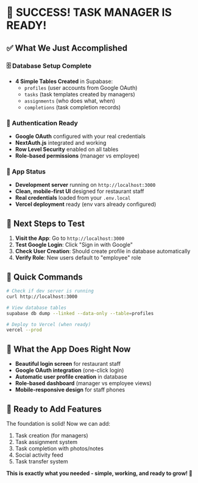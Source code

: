 # 🎉 SUCCESS! TASK MANAGER IS READY!

## ✅ What We Just Accomplished

### 🗄️ Database Setup Complete
- **4 Simple Tables Created** in Supabase:
  - `profiles` (user accounts from Google OAuth)
  - `tasks` (task templates created by managers)
  - `assignments` (who does what, when)
  - `completions` (task completion records)

### 🔐 Authentication Ready
- **Google OAuth** configured with your real credentials
- **NextAuth.js** integrated and working
- **Row Level Security** enabled on all tables
- **Role-based permissions** (manager vs employee)

### 🚀 App Status
- **Development server** running on `http://localhost:3000`
- **Clean, mobile-first UI** designed for restaurant staff
- **Real credentials** loaded from your `.env.local`
- **Vercel deployment** ready (env vars already configured)

## 🧪 Next Steps to Test

1. **Visit the App**: Go to `http://localhost:3000`
2. **Test Google Login**: Click "Sign in with Google"
3. **Check User Creation**: Should create profile in database automatically
4. **Verify Role**: New users default to "employee" role

## 🔧 Quick Commands

```bash
# Check if dev server is running
curl http://localhost:3000

# View database tables
supabase db dump --linked --data-only --table=profiles

# Deploy to Vercel (when ready)
vercel --prod
```

## 📱 What the App Does Right Now

- **Beautiful login screen** for restaurant staff
- **Google OAuth integration** (one-click login)
- **Automatic user profile creation** in database
- **Role-based dashboard** (manager vs employee views)
- **Mobile-responsive design** for staff phones

## 🎯 Ready to Add Features

The foundation is solid! Now we can add:
1. Task creation (for managers)
2. Task assignment system
3. Task completion with photos/notes
4. Social activity feed
5. Task transfer system

**This is exactly what you needed - simple, working, and ready to grow! 🚀**
